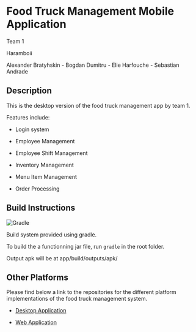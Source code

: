 # Food Truck Management Mobile Application

Team 1

Haramboii

Alexander Bratyhskin - Bogdan Dumitru - Elie Harfouche - Sebastian Andrade

## Description

This is the desktop version of the food truck management app by team 1.

Features include:

* Login system

* Employee Management

* Employee Shift Management

* Inventory Management

* Menu Item Management

* Order Processing

## Build Instructions
![Gradle](https://gradle.org/wp-content/uploads/2016/07/Gradle.svg)

Build system provided using gradle.

To build the a functionning jar file, run ```gradle``` in the root folder.

Output apk will be at app/build/outputs/apk/

## Other Platforms

Please find below a link to the repositories for the different platform implementations of the food truck management system.

* [Desktop Application](https://github.com/Fall2016-ECSE321/FoodTruckManagementDesktop)

* [Web Application](https://github.com/Fall2016-ECSE321/FoodTruckManagement_Web)

